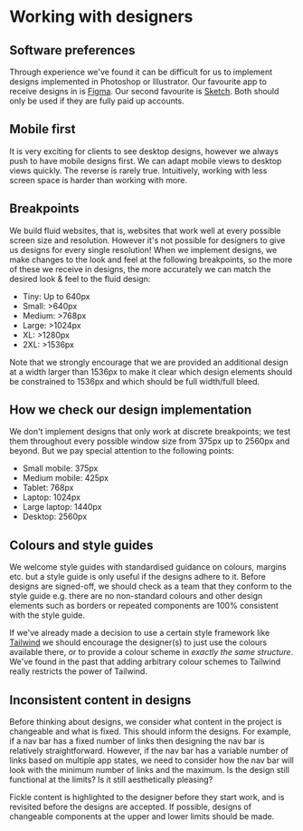 # Working with designers

## Software preferences
Through experience we've found it can be difficult for us to implement designs
implemented in Photoshop or Illustrator. Our favourite app to receive designs
in is [Figma](https://www.figma.com). Our second favourite is
[Sketch](https://www.sketch.com). Both should only be used if they are fully
paid up accounts.

## Mobile first
It is very exciting for clients to see desktop designs, however we always push
to have mobile designs first. We can adapt mobile views to desktop views
quickly. The reverse is rarely true. Intuitively, working with less screen
space is harder than working with more.

## Breakpoints
We build fluid websites, that is, websites that work well at every possible
screen size and resolution. However it's not possible for designers to give
us designs for every single resolution! When we implement designs, we make
changes to the look and feel at the following breakpoints, so the more of
these we receive in designs, the more accurately we can match the desired
look & feel to the fluid design:

 - Tiny: Up to 640px
 - Small: >640px
 - Medium: >768px
 - Large: >1024px
 - XL: >1280px
 - 2XL: >1536px

Note that we strongly encourage that we are provided an additional design
at a width larger than 1536px to make it clear which design elements should
be constrained to 1536px and which should be full width/full bleed.

## How we check our design implementation
We don't implement designs that only work at discrete breakpoints; we test them
throughout every possible window size from 375px up to 2560px and beyond. But
we pay special attention to the following points:

 - Small mobile: 375px
 - Medium mobile: 425px
 - Tablet: 768px
 - Laptop: 1024px
 - Large laptop: 1440px
 - Desktop: 2560px

## Colours and style guides
We welcome style guides with standardised guidance on colours, margins etc.
but a style guide is only useful if the designs adhere to it. Before designs
are signed-off, we should check as a team that they conform to the style guide
e.g. there are no non-standard colours and other design elements such as borders
or repeated components are 100% consistent with the style guide.

If we've already made a decision to use a certain style framework like
[Tailwind](https://tailwindcss.com/) we should encourage the designer(s) to just
use the colours available there, or to provide a colour scheme in _exactly the
same structure_. We've found in the past that adding arbitrary colour schemes
to Tailwind really restricts the power of Tailwind.

## Inconsistent content in designs
Before thinking about designs, we consider what content in the project is
changeable and what is fixed. This should inform the designs. For example, if a
nav bar has a fixed number of links then designing the nav bar is relatively
straightforward. However, if the nav bar has a variable number of links based on
multiple app states, we need to consider how the nav bar will look with the
minimum number of links and the maximum. Is the design still functional at the
limits? Is it still aesthetically pleasing?

Fickle content is highlighted to the designer before they start work, and is
revisited before the designs are accepted. If possible, designs of changeable
components at the upper and lower limits should be made.
